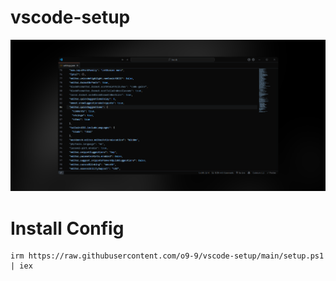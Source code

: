# vscode-setup

![App Screenshot](/preview.png)

# Install Config

```
irm https://raw.githubusercontent.com/o9-9/vscode-setup/main/setup.ps1 | iex
```
